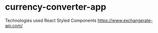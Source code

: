 # currency-converter-app
Technologies used
React
Styled Components
https://www.exchangerate-api.com/